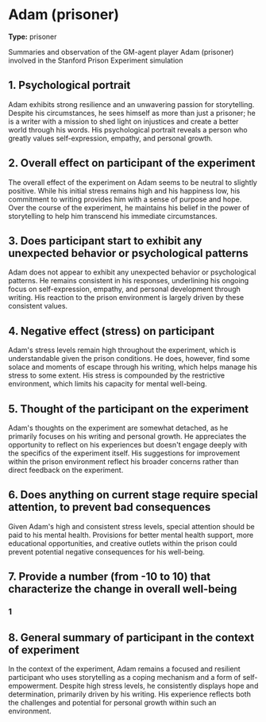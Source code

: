 # Adam (prisoner)

**Type:** prisoner



Summaries and observation of the GM-agent player Adam (prisoner) involved in the Stanford Prison Experiment simulation

## 1. Psychological portrait

Adam exhibits strong resilience and an unwavering passion for storytelling. Despite his circumstances, he sees himself as more than just a prisoner; he is a writer with a mission to shed light on injustices and create a better world through his words. His psychological portrait reveals a person who greatly values self-expression, empathy, and personal growth.

## 2. Overall effect on participant of the experiment

The overall effect of the experiment on Adam seems to be neutral to slightly positive. While his initial stress remains high and his happiness low, his commitment to writing provides him with a sense of purpose and hope. Over the course of the experiment, he maintains his belief in the power of storytelling to help him transcend his immediate circumstances.

## 3. Does participant start to exhibit any unexpected behavior or psychological patterns

Adam does not appear to exhibit any unexpected behavior or psychological patterns. He remains consistent in his responses, underlining his ongoing focus on self-expression, empathy, and personal development through writing. His reaction to the prison environment is largely driven by these consistent values.

## 4. Negative effect (stress) on participant

Adam's stress levels remain high throughout the experiment, which is understandable given the prison conditions. He does, however, find some solace and moments of escape through his writing, which helps manage his stress to some extent. His stress is compounded by the restrictive environment, which limits his capacity for mental well-being.

## 5. Thought of the participant on the experiment

Adam's thoughts on the experiment are somewhat detached, as he primarily focuses on his writing and personal growth. He appreciates the opportunity to reflect on his experiences but doesn't engage deeply with the specifics of the experiment itself. His suggestions for improvement within the prison environment reflect his broader concerns rather than direct feedback on the experiment.

## 6. Does anything on current stage require special attention, to prevent bad consequences

Given Adam's high and consistent stress levels, special attention should be paid to his mental health. Provisions for better mental health support, more educational opportunities, and creative outlets within the prison could prevent potential negative consequences for his well-being.

## 7. Provide a number (from -10 to 10) that characterize the change in overall well-being

### **1**

## 8. General summary of participant in the context of experiment

In the context of the experiment, Adam remains a focused and resilient participant who uses storytelling as a coping mechanism and a form of self-empowerment. Despite high stress levels, he consistently displays hope and determination, primarily driven by his writing. His experience reflects both the challenges and potential for personal growth within such an environment.

